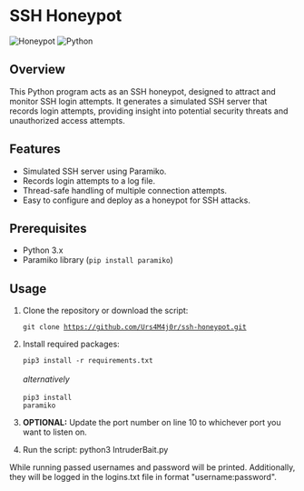 # SSH Honeypot

![Honeypot](https://img.shields.io/badge/Honeypot-SSH-blue)
![Python](https://img.shields.io/badge/Python-3.x-brightgreen)

## Overview

This Python program acts as an SSH honeypot, designed to attract and monitor SSH login attempts. It generates a simulated SSH server that records login attempts, providing insight into potential security threats and unauthorized access attempts.

## Features

- Simulated SSH server using Paramiko.
- Records login attempts to a log file.
- Thread-safe handling of multiple connection attempts.
- Easy to configure and deploy as a honeypot for SSH attacks.

## Prerequisites

- Python 3.x
- Paramiko library (`pip install paramiko`)

## Usage

1. Clone the repository or download the script:

   <code>git clone https://github.com/Urs4M4j0r/ssh-honeypot.git</code><br>

2. Install required packages:
     
     <code>pip3 install -r requirements.txt</code><br><br>
     <em>alternatively</em><br><br>
     <code>pip3 install paramiko</code>

3. <b>OPTIONAL:</b> Update the port number on line 10 to whichever port you want to listen on.

4. Run the script:
     python3 IntruderBait.py


While running passed usernames and password will be printed. Additionally, they will be logged in the logins.txt file in format "username:password".

   
